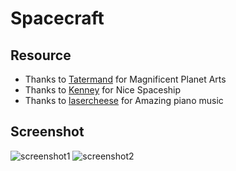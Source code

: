 # Spacecraft

## Resource

* Thanks to [Tatermand](https://opengameart.org/content/space-game-art-pack-extended) for Magnificent Planet Arts
* Thanks to [Kenney](https://opengameart.org/content/space-shooter-redux) for Nice Spaceship
* Thanks to [lasercheese](https://opengameart.org/content/space-orchestral) for Amazing piano music

## Screenshot

![screenshot1](https://raw.githubusercontent.com/jinwho/Spacecraft/master/screenshot/screenshot1.PNG)
![screenshot2](https://raw.githubusercontent.com/jinwho/Spacecraft/master/screenshot/screenshot2.PNG)
